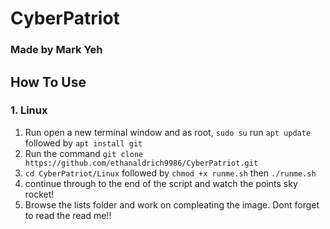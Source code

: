 # CyberPatriot
### Made by Mark Yeh


## How To Use

### 1. Linux 
1. Run open a new terminal window and as root, `sudo su` run `apt update` followed by `apt install git`
2. Run the command `git clone https://github.com/ethanaldrich9986/CyberPatriot.git`
3. `cd CyberPatriot/Linux` followed by `chmod +x runme.sh` then `./runme.sh`
4. continue through to the end of the script and watch the points sky rocket!
5. Browse the lists folder and work on compleating the image. Dont forget to read the read me!!
